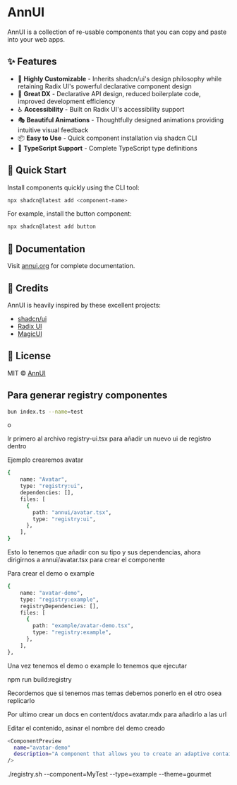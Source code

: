 # AnnUI

AnnUI is a collection of re-usable components that you can copy and paste into your web apps.

## ✨ Features

- 🎨 **Highly Customizable** - Inherits shadcn/ui's design philosophy while retaining Radix UI's powerful declarative component design
- 🚀 **Great DX** - Declarative API design, reduced boilerplate code, improved development efficiency
- ♿ **Accessibility** - Built on Radix UI's accessibility support
- 🎭 **Beautiful Animations** - Thoughtfully designed animations providing intuitive visual feedback
- 📦 **Easy to Use** - Quick component installation via shadcn CLI
- 🎯 **TypeScript Support** - Complete TypeScript type definitions

## 🚀 Quick Start

Install components quickly using the CLI tool:

```bash
npx shadcn@latest add <component-name>
```

For example, install the button component:

```bash
npx shadcn@latest add button
```

## 📖 Documentation

Visit [annui.org](https://annui.org) for complete documentation.

## 💖 Credits

AnnUI is heavily inspired by these excellent projects:

- [shadcn/ui](https://ui.shadcn.com)
- [Radix UI](https://www.radix-ui.com)
- [MagicUI](https://magicui.design)

## 📄 License

MIT © [AnnUI](LICENSE)


## Para generar registry componentes

```bash
bun index.ts --name=test
```

o


Ir primero al archivo registry-ui.tsx para añadir un nuevo ui de registro dentro 

Ejemplo crearemos avatar 

```bash
{
    name: "Avatar",
    type: "registry:ui",
    dependencies: [],
    files: [
      {
        path: "annui/avatar.tsx",
        type: "registry:ui",
      },
    ],
}
```

Esto lo tenemos que añadir con su tipo y sus dependencias, ahora dirigirnos a annui/avatar.tsx para crear el componente


Para crear el demo o example

```bash
{
    name: "avatar-demo",
    type: "registry:example",
    registryDependencies: [],
    files: [
      {
        path: "example/avatar-demo.tsx",
        type: "registry:example",
      },
    ],
},
``` 

Una vez tenemos el demo o example lo tenemos que ejecutar 

npm run build:registry

Recordemos que si tenemos mas temas debemos ponerlo en el otro osea replicarlo 



Por ultimo crear un docs en content/docs avatar.mdx para añadirlo a las url

Editar el contenido, asinar el nombre del demo creado 
```bash
<ComponentPreview
  name="avatar-demo"
  description="A component that allows you to create an adaptive container."
/>
```

./registry.sh --component=MyTest --type=example --theme=gourmet